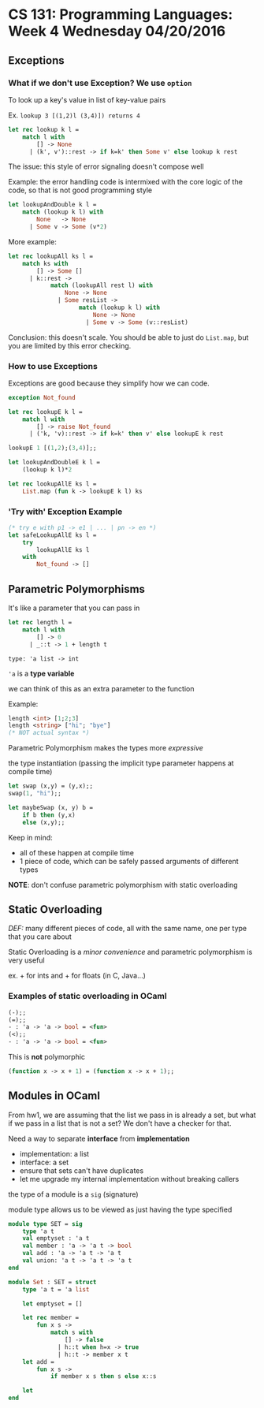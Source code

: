 # CS 131: Programming Languages: Week 4 Wednesday 04/20/2016

## Exceptions

### What if we don't use Exception? We use `option`

To look up a key's value in list of key-value pairs

Ex. `lookup 3 [(1,2)l (3,4)]) returns 4`
```ocaml
let rec lookup k l =
	match l with
		[] -> None
	  | (k', v')::rest -> if k=k' then Some v' else lookup k rest
```

The issue: this style of error signaling doesn't compose well

Example: the error handling code is intermixed with the core logic of the code, so that is not good programming style
```ocaml
let lookupAndDouble k l =
	match (lookup k l) with
		None   -> None
	  | Some v -> Some (v*2)
```

More example:
```ocaml
let rec lookupAll ks l =
	match ks with
		[] -> Some []
	  | k::rest -> 
	  		match (lookupAll rest l) with
	  			None -> None
	  		  | Some resList -> 
	  		  		match (lookup k l) with
	  		  			None -> None
	  		  		  | Some v -> Some (v::resList)
```

Conclusion: this doesn't scale. You should be able to just do `List.map`, but you are limited by this error checking.

### How to use Exceptions

Exceptions are good because they simplify how we can code.

```ocaml
exception Not_found

let rec lookupE k l = 
	match l with
		[] -> raise Not_found
	  | ('k, 'v)::rest -> if k=k' then v' else lookupE k rest

lookupE 1 [(1,2);(3,4)];;

let lookupAndDoubleE k l =
	(lookup k l)*2

let rec lookupAllE ks l =
	List.map (fun k -> lookupE k l) ks
```

### 'Try with' Exception Example

```ocaml
(* try e with p1 -> e1 | ... | pn -> en *)
let safeLookupAllE ks l =
	try
		lookupAllE ks l
	with
		Not_found -> []
```

## Parametric Polymorphisms

It's like a parameter that you can pass in

```ocaml
let rec length l =
	match l with
		[] -> 0
	  | _::t -> 1 + length t
```

`type: 'a list -> int`

`'a` is a **type variable**

we can think of this as an extra parameter to the function

Example:
```ocaml
length <int> [1;2;3]
length <string> ["hi"; "bye"]
(* NOT actual syntax *)
```

Parametric Polymorphism makes the types more _expressive_

the type instantiation (passing the implicit type parameter happens at compile time)

```ocaml
let swap (x,y) = (y,x);;
swap(1, "hi");;

let maybeSwap (x, y) b =
	if b then (y,x)
	else (x,y);;
```

Keep in mind:
* all of these happen at compile time
* 1 piece of code, which can be safely passed arguments of different types

**NOTE**: don't confuse parametric polymorphism with static overloading

## Static Overloading

_DEF:_ many different pieces of code, all with the same name, one per type that you care about

Static Overloading is a _minor convenience_ and parametric polymorphism is very useful

ex. + for ints and + for floats (in C, Java...)

### Examples of static overloading in OCaml

```ocaml
(-);;
(=);;
- : 'a -> 'a -> bool = <fun>
(<);;
- : 'a -> 'a -> bool = <fun>
```

This is **not** polymorphic 
```ocaml
(function x -> x + 1) = (function x -> x + 1);;
```

## Modules in OCaml

From hw1, we are assuming that the list we pass in is already a set, but what if we pass in a list that is not a set? We don't have a checker for that.

Need a way to separate **interface** from **implementation**
* implementation: a list
* interface: a set
* ensure that sets can't have duplicates
* let me upgrade my internal implementation without breaking callers

the type of a module is a `sig` (signature)

module type allows us to be viewed as just having the type specified
```ocaml
module type SET = sig
	type 'a t
	val emptyset : 'a t
	val member : 'a -> 'a t -> bool 
	val add : 'a -> 'a t -> 'a t
	val union: 'a t -> 'a t -> 'a t
end

module Set : SET = struct
	type 'a t = 'a list

	let emptyset = []

	let rec member =
		fun x s -> 
			match s with
				[] -> false
			  | h::t when h=x -> true
			  | h::t -> member x t
	let add =
		fun x s ->
			if member x s then s else x::s

	let 
end
```